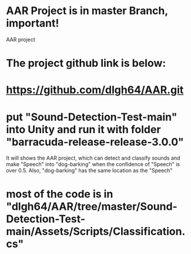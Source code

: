 # AAR Project is in master Branch, important!
AAR project

# The project github link is below:
# https://github.com/dlgh64/AAR.git

# put "Sound-Detection-Test-main" into Unity and run it with folder "barracuda-release-release-3.0.0" 
It will shows the AAR project, which can detect and classify sounds and make "Speech" into "dog-barking" when the confidence of "Speech" is over 0.5. Also, "dog-barking" has the same location as the "Speech"

# most of the code is in "dlgh64/AAR/tree/master/Sound-Detection-Test-main/Assets/Scripts/Classification.cs"
